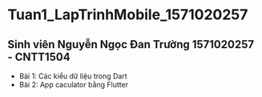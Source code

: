 # Tuan1_LapTrinhMobile_1571020257

## Sinh viên Nguyễn Ngọc Đan Trường 1571020257 - CNTT1504

* Bài 1: Các kiểu dữ liệu trong Dart
* Bài 2: App caculator bằng Flutter
